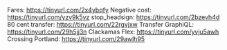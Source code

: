 Fares: https://tinyurl.com/2x4ybqfy
Negative cost: https://tinyurl.com/yzv9k5vz
stop_headsign: https://tinyurl.com/2bzevh4d
80 cent transfer: https://tinyurl.com/22rgvjxw
Transfer GraphiQL: https://tinyurl.com/29h5jj3n
Clackamas Flex: https://tinyurl.com/yvju5awh
Crossing Portland: https://tinyurl.com/29awlh95
